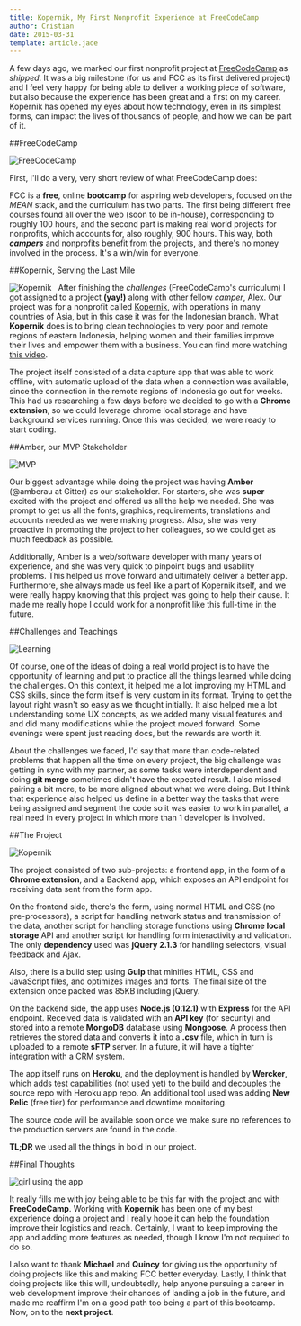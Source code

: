 ```yaml
---
title: Kopernik, My First Nonprofit Experience at FreeCodeCamp
author: Cristian
date: 2015-03-31
template: article.jade
---
```


A few days ago, we marked our first nonprofit project at [FreeCodeCamp](http://www.freecodecamp.com) as *shipped*. It was a big milestone (for us and FCC as its first delivered project) and I feel very happy for being able to deliver a working piece of software, but also because the experience has been great and a first on my career. Kopernik has opened my eyes about how technology, even in its simplest forms, can impact the lives of thousands of people, and how we can be part of it.

##FreeCodeCamp

![FreeCodeCamp](fcc.png)

First, I'll do a very, very short review of what FreeCodeCamp does:

FCC is a **free**, online **bootcamp** for aspiring web developers, focused on the *MEAN* stack, and the curriculum has two parts. The first being different free courses found all over the web (soon to be in-house), corresponding to roughly 100 hours, and the second part is making real world projects for nonprofits, which accounts for, also roughly, 900 hours. This way, both ***campers*** and nonprofits benefit from the projects, and there's no money involved in the process. It's a win/win for everyone.

##Kopernik, Serving the Last Mile

![Kopernik](kopernik.png)
 
After finishing the *challenges* (FreeCodeCamp's curriculum) I got assigned to a project ****(yay!)**** along with other fellow *camper*, Alex. Our project was for a nonprofit called [Kopernik](http://kopernik.info), with operations in many countries of Asia, but in this case it was for the Indonesian branch. What **Kopernik** does is to bring clean technologies to very poor and remote regions of eastern Indonesia, helping women and their families improve their lives and empower them with a business. You can find more watching [this video](https://www.youtube.com/watch?v=1-uLP1iep6E).

The project itself consisted of a data capture app that was able to work offline, with automatic upload of the data when a connection was available, since the connection in the remote regions of Indonesia go out for weeks. This had us researching a few days before we decided to go with a **Chrome extension**, so we could leverage chrome local storage and have background services running. Once this was decided, we were ready to start coding.

##Amber, our MVP Stakeholder

![MVP](mvp.gif)

Our biggest advantage while doing the project was having **Amber** (@amberau at Gitter) as our stakeholder. For starters, she was **super** excited with the project and offered us all the help we needed. She was prompt to get us all the fonts, graphics, requirements, translations and accounts needed as we were making progress. Also, she was very proactive in promoting the project to her colleagues, so we could get as much feedback as possible.

Additionally, Amber is a web/software developer with many years of experience, and she was very quick to pinpoint bugs and usability problems. This helped us move forward and ultimately deliver a better app. Furthermore, she always made us feel like a part of Kopernik itself, and we were really happy knowing that this project was going to help their cause. It made me really hope I could work for a nonprofit like this full-time in the future.

##Challenges and Teachings

![Learning](learning.gif)

Of course, one of the ideas of doing a real world project is to have the opportunity of learning and put to practice all the things learned while doing the challenges. On this context, it helped me a lot improving my HTML and CSS skills, since the form itself is very custom in its format. Trying to get the layout right wasn't so easy as we thought initially. It also helped me a lot understanding some UX concepts, as we added many visual features and and did many modifications while the project moved forward. Some evenings were spent just reading docs, but the rewards are worth it.

About the challenges we faced, I'd say that more than code-related problems that happen all the time on every project, the big challenge was getting in sync with my partner, as some tasks were interdependent and doing **git merge** sometimes didn't have the expected result. I also missed pairing a bit more, to be more aligned about what we were doing. But I think that experience also helped us define in a better way the tasks that were being assigned and segment the code so it was easier to work in parallel, a real need in every project in which more than 1 developer is involved.

##The Project

![Kopernik](form.jpg)

The project consisted of two sub-projects: a frontend app, in the form of a **Chrome extension**, and a Backend app, which exposes an API endpoint for receiving data sent from the form app.

On the frontend side, there's the form, using normal HTML and CSS (no pre-processors), a script for handling network status and transmission of the data, another script for handling storage functions using **Chrome local storage** API and another script for handling form interactivity and validation. The only **dependency** used was **jQuery 2.1.3** for handling selectors, visual feedback and Ajax.

Also, there is a build step using **Gulp** that minifies HTML, CSS and JavaScript files, and optimizes images and fonts. The final size of the extension once packed was 85KB including jQuery.

On the backend side, the app uses **Node.js (0.12.1)** with **Express** for the API endpoint. Received data is validated with an **API key** (for security) and stored into a remote **MongoDB** database using **Mongoose**. A process then retrieves the stored data and converts it into a **.csv** file, which in turn is uploaded to a remote **sFTP** server. In a future, it will have a tighter integration with a CRM system.

The app itself runs on **Heroku**, and the deployment is handled by **Wercker**, which adds test capabilities (not used yet) to the build and decouples the source repo with Heroku app repo. An additional tool used was adding **New Relic** (free tier) for performance and downtime monitoring.

The source code will be available soon once we make sure no references to the production servers are found in the code.

**TL;DR** we used all the things in bold in our project.

##Final Thoughts

![girl using the app](using_app.jpg)

It really fills me with joy being able to be this far with the project and with **FreeCodeCamp**. Working with **Kopernik** has been one of my best experience doing a project and I really hope it can help the foundation improve their logistics and reach. Certainly, I want to keep improving the app and adding more features as needed, though I know I'm not required to do so.

I also want to thank **Michael** and **Quincy** for giving us the opportunity of doing projects like this and making FCC better everyday. Lastly, I think that doing projects like this will, undoubtedly, help anyone pursuing a career in web development improve their chances of landing a job in the future, and made me reaffirm I'm on a good path too being a part of this bootcamp. Now, on to the **next project**.

